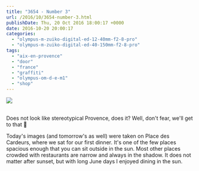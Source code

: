 ```yaml
---
title: "3654 - Number 3"
url: /2016/10/3654-number-3.html
publishDate: Thu, 20 Oct 2016 18:00:17 +0000
date: 2016-10-20 20:00:17
categories: 
  - "olympus-m-zuiko-digital-ed-12-40mm-f2-8-pro"
  - "olympus-m-zuiko-digital-ed-40-150mm-f2-8-pro"
tags: 
  - "aix-en-provence"
  - "door"
  - "france"
  - "graffiti"
  - "olympus-om-d-e-m1"
  - "shop"
---
```

<div class="container">
<div class="center"><a target="_blank" href="https://d25zfm9zpd7gm5.cloudfront.net/1200x1200/2016/20160619_190024_lr.jpg"><img class="webfeedsFeaturedVisual" src="https://d25zfm9zpd7gm5.cloudfront.net/0600x0600/2016/20160619_190024_lr.jpg" /></a></div>
</div>
<br />

Does not look like stereotypical Provence, does it? Well, don't fear, we'll get to that 🙂

<a target="_blank" href="https://d25zfm9zpd7gm5.cloudfront.net/1200x1200/2016/20160619_193446_lr.jpg"><img style="margin: 0pt 0px 0pt 10px; float: right;" src="https://d25zfm9zpd7gm5.cloudfront.net/0150x0150/2016/20160619_193446_lr.jpg" alt="" border="0" /></a> Today's images (and tomorrow's as well) were taken on Place des Cardeurs, where we sat for our first dinner. It's one of the few places spacious enough that you can sit outside in the sun. Most other places crowded with restaurants are narrow and always in the shadow. It does not matter after sunset, but with long June days I enjoyed dining in the sun.
